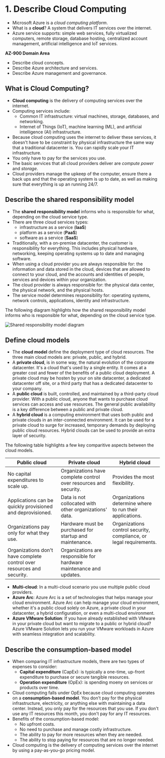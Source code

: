 # 1. Describe Cloud Computing

  * Microsoft Azure is a *cloud computing platform*.
  * What is a **cloud**? A system that delivers IT services over the internet.
  * Azure service supports: simple web services, fully virtualized computers, remote storage, database hosting, centralized account management, artificial intelligence and IoT services.

**AZ-900 Domain Area**

 * Describe cloud concepts.
 * Describe Azure architecture and services.
 * Describe Azure management and governance.

## What is Cloud Computing?

 * **Cloud computing** is the delivery of computing services over the internet.
 * Computing services include:
   * Common IT infrastructure: virtual machines, storage, databases, and networking.
   * Internet of Things (IoT), machine learning (ML), and artificial intelligence (AI) infrastructure.
 * Because cloud computing uses the internet to deliver these services, it doesn't have to be constraint by physical infrastructure the same way that a traditional datacenter is. You can rapidly scale your IT infrastructure.
 * You only have to pay for the services you use.
 * The basic services that all cloud providers deliver are *compute power* and *storage*.
 * Cloud providers manage the upkeep of the computer, ensure there a back ups and that the operating system is up to date, as well as making sure that everything is up an running 24/7.

## Describe the shared responsibility model

  * The **shared responsibility model** informs who is responsible for what, depending on the cloud service type.
  * There are three cloud services types:
    * infrastructure as a service (**IaaS**)
    * platform as a service (**PaaS**)
    * software as a service (**SaaS**)
  * Traditionally, with a on-premise datacenter, the customer is responsibility for everything. This includes physical hardware, networking, keeping operating systems up to date and managing software.
  * When using a cloud provider you are always responsible for: the information and data stored in the cloud, devices that are allowed to connect to your cloud, and the accounts and identities of people, services and devices within your organization.
  * The cloud provider is always responsible for: the physical data center, the physical network, and the physical hosts.
  * The service model determines responsibility for: operating systems, network controls, applications, identity and infrastructure.

The following diagram highlights how the shared responsibility model informs who is responsible for what, depending on the cloud service type.

![Shared responsibility model diagram](https://learn.microsoft.com/en-us/training/wwl-azure/describe-cloud-compute/media/shared-responsibility-b3829bfe.svg)

## Define cloud models

  * The **cloud model** define the deployment type of cloud resources. The three main cloud models are: private, public, and hybrid.
  * A **private cloud**, is in some way, the natural evolution of the corporate datacenter. It's a cloud that's used by a single entity. It comes at a greater cost and fewer of the benefits of a public cloud deployment. A private cloud may be hosten by your on site datacenter, a dedicated datacenter off site, or a third party that has a dedicated datacenter to your company.
  * A **public cloud** is built, controlled, and maintained by a third-party cloud provider. With a public cloud, anyone that wants to purchase cloud services can access and use resources. The general public availability is a key difference between a public and private cloud.
  * A **hybrid cloud** is a computing environment that uses both public and private clouds in an inter-connected environment. It can be used for a private cloud to surge for increased, temporary demands by deploying public cloud resources. Hybrid clouds can be used to provide an extra layer of security.

The following table highlights a few key comparitive aspects between the cloud models.

|Public cloud|Private cloud|Hybrid cloud|
|--|--|--|
|No capital expenditures to scale up.|Organizations have complete control over resources and security.|Provides the most flexibility.|
|Applications can be quickly provisioned and deprovisioned.|Data is not collocated with other organizations' data.|Organizations determine where to run their applications.|
|Organizations pay only for what they use.|Hardware must be purchased for startup and maintenance.|Organizations control security, compliance, or legal requirements.|
|Organizations don't have complete control over resources and security.|Organizations are responsible for hardware maintenance and updates.||

  * **Multi-cloud**: In a multi-cloud scenario you use multiple public cloud providers.
  * **Azure Arc**: Azure Arc is a set of technologies that helps manage your cloud environment. Azure Arc can help manage your cloud environment, whether it's a public cloud solely on Azure, a private cloud in your datacenter, a hybrid configuration, or even a multi-cloud environment.
  * **Azure VMware Solution**: If you have already established with VMware in your private cloud but want to migrate to a public or hybrid cloud? Azure VMware Solution lets you run your VMware workloads in Azure with seamless integration and scalability.

## Describe the consumption-based model

  * When comparing IT infrastructure models, there are two types of expenses to consider:
    * **Capital expenditure** (CapEx): is typically a one-time, up-front expenditure to purchase or secure tangible resources.
    * **Operation expenditure** (OpEx): is spending moeny on services or products over time.
  * Cloud computing falls under OpEx because cloud computing operates on a **consumption-based model**. You don't pay for the physical infrastructure, electricity, or anything else with maintaining a data center. Instead, you only pay for the resources that you use. If you don't use any IT resources this month, you don't pay for any IT resources.
 * Benefits of the consumption-based model:
   * No upfront costs.
   * No need to purchase and manage costly infrastructure.
   * The ability to pay for more resources when they are needed.
   * The ability to stop paying for resources that are no longer needed.
 * Cloud computing is the delivery of computing services over the internet by using a pay-as-you-go pricing model.